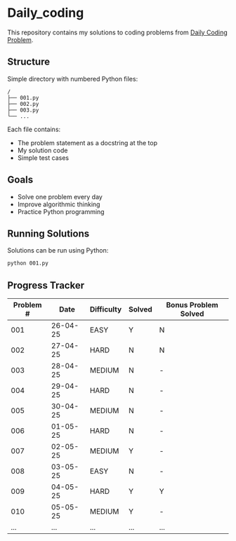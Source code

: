 # Daily_coding

This repository contains my solutions to coding problems from [Daily Coding Problem](https://www.dailycodingproblem.com/).

## Structure

Simple directory with numbered Python files:

```
/
├── 001.py
├── 002.py
├── 003.py 
└── ...
```

Each file contains:
- The problem statement as a docstring at the top
- My solution code
- Simple test cases

## Goals

- Solve one problem every day
- Improve algorithmic thinking
- Practice Python programming

## Running Solutions

Solutions can be run using Python:

```bash
python 001.py
```

## Progress Tracker

| Problem #  | Date       | Difficulty | Solved | Bonus Problem Solved |
|------------|------------|------------|--------|----------------------|
| 001        | 26-04-25   | EASY       | Y      | N                    |
| 002        | 27-04-25   | HARD       | N      | N                    |
| 003        | 28-04-25   | MEDIUM     | N      | -                    |
| 004        | 29-04-25   | HARD       | N      | -                    |
| 005        | 30-04-25   | MEDIUM     | N      | -                    |
| 006        | 01-05-25   | HARD       | N      | -                    |
| 007        | 02-05-25   | MEDIUM     | Y      | -                    |
| 008        | 03-05-25   | EASY       | N      | -                    |
| 009        | 04-05-25   | HARD       | Y      | Y                    |
| 010        | 05-05-25   | MEDIUM     | Y      | -                    |
| ...        | ...        | ...        | ...    | ...                  |
